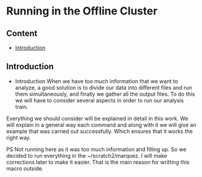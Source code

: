 # Running in the Offline Cluster

## Content

* [Introduction](Introduction)


## Introduction
* Introduction
When we have too much information that we want to analyze, a good solution is to divide our data into different files and run them simultaneously, and finally we gather all the output files. To do this we will have to consider several aspects in order to run our analysis train.

Everything we should consider will be explained in detail in this work. We will explain in a general way each command and along with it we will give an example that was carried out successfully. Which ensures that it works the right way.


PS
Not running here as it was too much information and filling up. So we decided to run everything in the ~/scratch2/marquez. I will make corrections later to make it easier.
That is the main reason for writting this macro outside.
